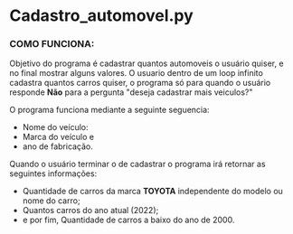 # Cadastro_automovel.py

### COMO FUNCIONA:
Objetivo do programa é cadastrar quantos automoveis o usuário quiser, e no final mostrar alguns valores. 
O usuario dentro de um loop infinito cadastra quantos carros quiser, o programa só para quando o usuário responde **Não** para a pergunta "deseja cadastrar mais veiculos?"

 O programa funciona mediante a seguinte seguencia:
  - Nome do veículo:
  - Marca do veículo e 
  - ano de fabricação.
  
 Quando o usuário terminar o de cadastrar o programa irá retornar as seguintes informações:
  - Quantidade de carros da marca **TOYOTA** independente do modelo ou nome do carro;
  - Quantos carros do ano atual (2022);
  - e por fim, Quantidade de carros a baixo do ano de 2000.
  
